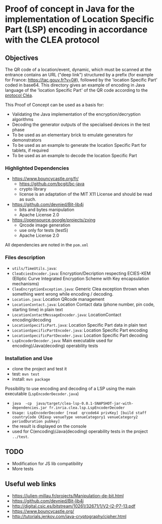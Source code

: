 # Proof of concept in Java for the implementation of Location Specific Part (LSP) encoding in accordance with the CLEA protocol

## Objectives

The QR code of a location/event, dynamic, which must be scanned at the entrance contains an URL ("deep link") structured by a prefix (for example for France: https://tac.gouv.fr?v=0#), followed by the 'location Specific Part' coded in base64. This directory gives an example of encoding in Java language of the 'location Specific Part' of the QR code according to the [protocol Cléa](https://hal.inria.fr/hal-03146022).

This Proof of Concept can be used as a basis for:

* Validating the Java implementation of the encryption/decryption algorithms
* Decoding the generator outputs of the specialised devices in the test phase
* To be used as an elementary brick to emulate generators for demonstrators
* To be used as an example to generate the location Specific Part for tablets, if required
* To be used as an example to decode the location Specific Part

### Highlighted Dependencies

* https://www.bouncycastle.org/fr/
  * https://github.com/bcgit/bc-java
  * crypto library
  * license is an adaptation of the MIT X11 License and should be read as such.
* https://github.com/devnied/Bit-lib4j
  * bits and bytes manipulation
  * Apache License 2.0
* https://opensource.google/projects/zxing
  * Qrcode image generation
  * use only for tests (test5)
  * Apache License 2.0

All dependencies are noted in the `pom.xml`
  
### Files description

* `utils/TimeUtils.java`:
* `CleaEciesEncoder.java`: Encryption/Decription respecting ECIES-KEM (Elliptic Curve Integrated Encryption Scheme with Key encapsulation mechanisms)
* `CleaEncryptionException.java`: Generic Clea exception thrown when something went wrong while encoding / decoding.
* `Location.java`: Location QRcode management
* `LocationContact.java`: Location Contact data (phone number, pin code, starting time) in plain text
* `LocationContactMessageEncoder.java`: LocationContact encoding/decoding
* `LocationSpecificPart.java`: Location Specific Part data in plain text
* `LocationSpecificPartEncoder.java`: Location Specific Part encoding
* `LocationSpecificPartDecoder.java`: Location Specific Part decoding
* `LspEncoderDecoder.java`: Main executable used for encoding)/Java(decoding) operability tests

### Installation and Use

* clone the project and test it
* test: `mvn test`
* install: `mvn package`

Possibility to use encoding and decoding of a LSP using the main executable (`LspEncoderDecoder.java`)

* `java  -cp  java/target/clea-lsp-0.0.1-SNAPSHOT-jar-with-dependencies.jar fr.inria.clea.lsp.LspEncoderDecoder`
* `Usage: LspEncoderDecoder [read  qrcode64 privKey] [build staff countryCode CRIexp venueType venueCategory1 venueCategory2 periodDuration pubkey]`
* the result is displayed on the console
* used for C(encoding)/Java(decoding) operability tests in the project `../test`.

## TODO

* Modification for JS lib compatibility
* More tests

## Useful web links

* https://julien-millau.fr/projects/Manipulation-de-bit.html
* https://github.com/devnied/Bit-lib4j
* http://digital.csic.es/bitstream/10261/32671/1/V2-I2-P7-13.pdf
* https://www.bouncycastle.org/
* http://tutorials.jenkov.com/java-cryptography/cipher.html


